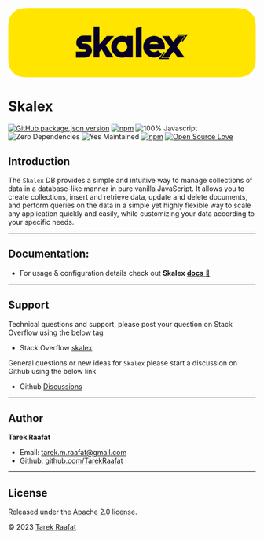<img src="./doc/imgs/skalex_banner.png" alt= "skalex Logo" id="logo">

<br>

# Skalex

[![GitHub package.json version](https://img.shields.io/github/package-json/v/TarekRaafat/skalex)](https://github.com/TarekRaafat/skalex)
[![npm](https://img.shields.io/npm/v/skalex)](https://www.npmjs.com/package/skalex)
![100% Javascript](https://img.shields.io/github/languages/top/TarekRaafat/skalex?color=yellow)
![Zero Dependencies](https://img.shields.io/badge/Dependencies-0-blue.svg)
![Yes Maintained](https://img.shields.io/badge/Maintained%3F-yes-success)
[![npm](https://img.shields.io/npm/dm/skalex?label=npm)](https://www.npmjs.com/package/skalex)
[![Open Source Love](https://badges.frapsoft.com/os/v1/open-source.svg?v=103)](https://github.com/TarekRaafat/skalex)

## Introduction

The `Skalex` DB provides a simple and intuitive way to manage collections of data in a database-like manner in pure vanilla JavaScript. It allows you to create collections, insert and retrieve data, update and delete documents, and perform queries on the data in a simple yet highly flexible way to scale any application quickly and easily, while customizing your data according to your specific needs.

<!-- * * * -->

---

## Documentation:

- For usage & configuration details check out **Skalex** <a href="https://tarekraafat.github.io/skalex/">**docs** :notebook_with_decorative_cover:</a>

---

## Support

Technical questions and support, please post your question on Stack Overflow using the below tag

- Stack Overflow [skalex][stackOverflow]

General questions or new ideas for `Skalex` please start a discussion on Github using the below link

- Github [Discussions]

<!-- section links -->

[Discussions]: https://github.com/TarekRaafat/skalex/discussions
[stackoverflow]: https://stackoverflow.com/questions/tagged/skalex

---

## Author

**Tarek Raafat**

- Email: tarek.m.raafat@gmail.com
- Github: [github.com/TarekRaafat](https://github.com/TarekRaafat/)

---

## License

Released under the [Apache 2.0 license](https://www.apache.org/licenses/LICENSE-2.0).

© 2023 [Tarek Raafat](http://www.tarekraafat.com)
